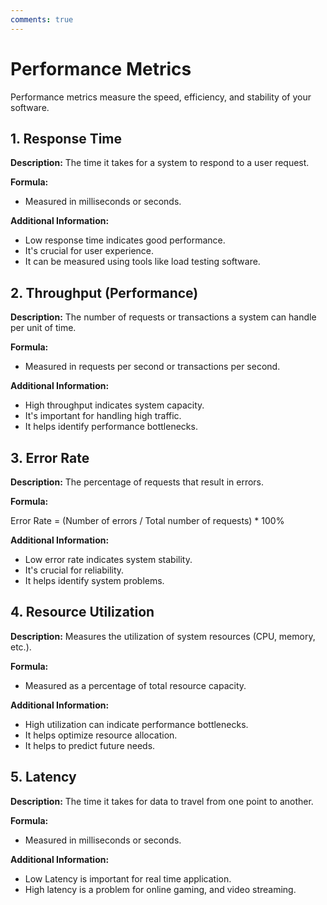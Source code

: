 ```yaml
---
comments: true
---
```


# Performance Metrics

Performance metrics measure the speed, efficiency, and stability of your software.

## 1. Response Time

**Description:** The time it takes for a system to respond to a user request.

**Formula:**

* Measured in milliseconds or seconds.

**Additional Information:**

* Low response time indicates good performance.
* It's crucial for user experience.
* It can be measured using tools like load testing software.

## 2. Throughput (Performance)

**Description:** The number of requests or transactions a system can handle per unit of time.

**Formula:**

* Measured in requests per second or transactions per second.

**Additional Information:**

* High throughput indicates system capacity.
* It's important for handling high traffic.
* It helps identify performance bottlenecks.

## 3. Error Rate

**Description:** The percentage of requests that result in errors.

**Formula:**

Error Rate = (Number of errors / Total number of requests) * 100%

**Additional Information:**

* Low error rate indicates system stability.
* It's crucial for reliability.
* It helps identify system problems.

## 4. Resource Utilization

**Description:** Measures the utilization of system resources (CPU, memory, etc.).

**Formula:**

* Measured as a percentage of total resource capacity.

**Additional Information:**

* High utilization can indicate performance bottlenecks.
* It helps optimize resource allocation.
* It helps to predict future needs.

## 5. Latency

**Description:** The time it takes for data to travel from one point to another.

**Formula:**

* Measured in milliseconds or seconds.

**Additional Information:**

* Low Latency is important for real time application.
* High latency is a problem for online gaming, and video streaming.